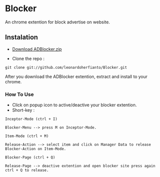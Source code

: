 # Blocker

An chrome extention for block advertise on website.

## Instalation

* [Download ADBlocker.zip](https://github.com/leonardoherfianto/Blocker/zipball/master)

* Clone the repo :
```
git clone git://github.com/leonardoherfianto/Blocker.git
```
After you download the ADBlocker extention, extract and install to your chrome.

### How To Use

* Click on popup icon to active/deactive your blocker extention.
* Short-key :
```
Inceptor-Mode (ctrl + I)

Blocker-Menu --> press M on Inceptor-Mode.

Item-Mode (ctrl + M)

Release-Action --> select item and click on Manager Data to release Blocker-Action on Item-Mode.

Blocker-Page (ctrl + Q)

Release-Page --> deactive extention and open blocker site press again ctrl + Q to release.
```
